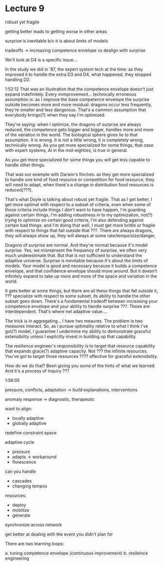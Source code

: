 # Lecture 9

robust yet fragile

getting better leads to getting worse in other areas

surprise is inevitable b/c it is about limits of models

tradeoffs → increasing competence envelope vs dealign with surprise

We'll look at D4 is a specific issue...

In the study we did in '87, the expert system tech at the time: as they improved it to handle the extra D3 and D4, what happened, they stopped handling D2.

1:52:12
That was an illustration that the competence envelope doesn't just expand
indefinitely. Every immprovement... technically erroneous assumption is: as I improve the base
competence envelope the surprise outside becomes more and more residual:
dragons occur less frequently, they're smaller and less dangerous. That's a
common assumption that everybody brings(?) when they say I'm optimized.

They're saying: when I optimize, the dragons of surprise are always reduced,
the competence gets bigger and bigger, handles more and more of the variation
in the world. The biological sphere gives lie to that assumption. It is wrong.
It is not a little wrong, it is completely wrong, technically wrong. As you
get more specialized for some things, that case with expert systems, AI in the
mid-eighties, is true in general.

As you get more specialized for some things
you *will* get less capable to handle other things.

That was our example with
Darwin's finches: as they get more specialized to handle one kind of food resource
or competition for food resource, they will need to adapt, when there's a change in distribution
food resources is reduced(???).

 That's what Doyle is talking about robust yet fragile.
That as I get better, I get more optimal with respect to a subset of criteria, even when some of those criteria
include things I *don't* want to have happen, I'm guarding against certain things, I'm adding robustness in to my
optimization, not(?) trying to optimize on certain good criteria, I'm also defending against certain bad things. and I'm doing that well, I must 
get more brittle or fragile with respect to things that fall outside that ???. There are always dragons, they will always show up, they will always at some rate/tempo/size/danger,

Dragons of surprise are normal. And they're normal because it's model surprise. Yes, we misreprsent the frequency of surprise, we often very much underestimate that. But that is
not sufficient to understand the adaptive universe. Surprise is inevitable because it's about the limits of models. Your model is good and necessary because it builds a competence
envelope, and that confidence envelope should move around. But it doesn't infinitely expand to take up more and more of the space and variation in the world. 

It gets better at some things, but there are all these things that fall outside it, ??? specialize with respect to some subset, its ability to handle the other subset goes down.
There's a fundamental tradeoff between increasing your competence envelope and your ability to handle surprise ???. Those are interdependent. That's where net adaptive value....

The trick is in aggregating... I have two meaures. The problem is two measures interact. So, as I pursue optimality relative to what I think I've got(?) model, I guarantee I undermine my ability to demonstrate graceful extensibility unless I explicitly invest in building up that capability. 

The resilience engineer's responsibility is to target that resource
capability that expands grace(?) adaptive capacity. Not ??? the infinite
resources. You've got to target those resources ???? effective for graceful
extensibility.

How do we do that? Been giving you some of the hints of what we learned. And it's a process of inquiry ???

1:56:05

pressure, conflicts, adaptation → build explanations, interventions

anomaly response → diagnostic, therapeutic

want to align:
* locally adaptive
* globally adaptive

redefine constraint space


adaptive cycle
* pressure
* adapts → workaround
* florescence

can you handle
* cascades
* changing tempos

resources:
* deploy
* mobilize
* generate

synchronize across network

get better at dealing with the event you didn't plan for

There are two learning loops:

a. tuning competence envelope (continuous improvement)
b. resileince engineering